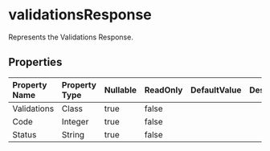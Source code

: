 # **validationsResponse**

Represents the Validations Response. 

## **Properties**

| Property Name | Property Type | Nullable |  ReadOnly | DefaultValue | Description | 
| :- | :- | :- |:- |  :- | :- |
|Validations|Class|true|false |  ||
|Code|Integer|true|false |  ||
|Status|String|true|false |  ||

